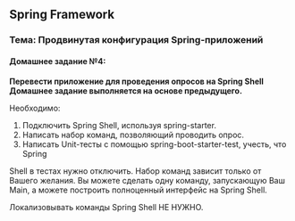 ## Spring Framework
### Тема: Продвинутая конфигурация Spring-приложений
#### Домашнее задание №4:
**Перевести приложение для проведения опросов на Spring Shell
Домашнее задание выполняется на основе предыдущего.**

Необходимо:
1. Подключить Spring Shell, используя spring-starter.
2. Написать набор команд, позволяющий проводить опрос.
3. Написать Unit-тесты с помощью spring-boot-starter-test, учесть, что Spring

Shell в тестах нужно отключить.
Набор команд зависит только от Вашего желания. Вы можете сделать одну
команду, запускающую Ваш Main, а можете построить полноценный
интерфейс на Spring Shell.

Локализовывать команды Spring Shell НЕ НУЖНО.
